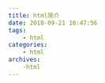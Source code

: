 ```yaml
---
title: html简介
date: 2018-09-21 10:47:56
tags: 
    - html
categories:
    - html
archives:
    -html
---
```

